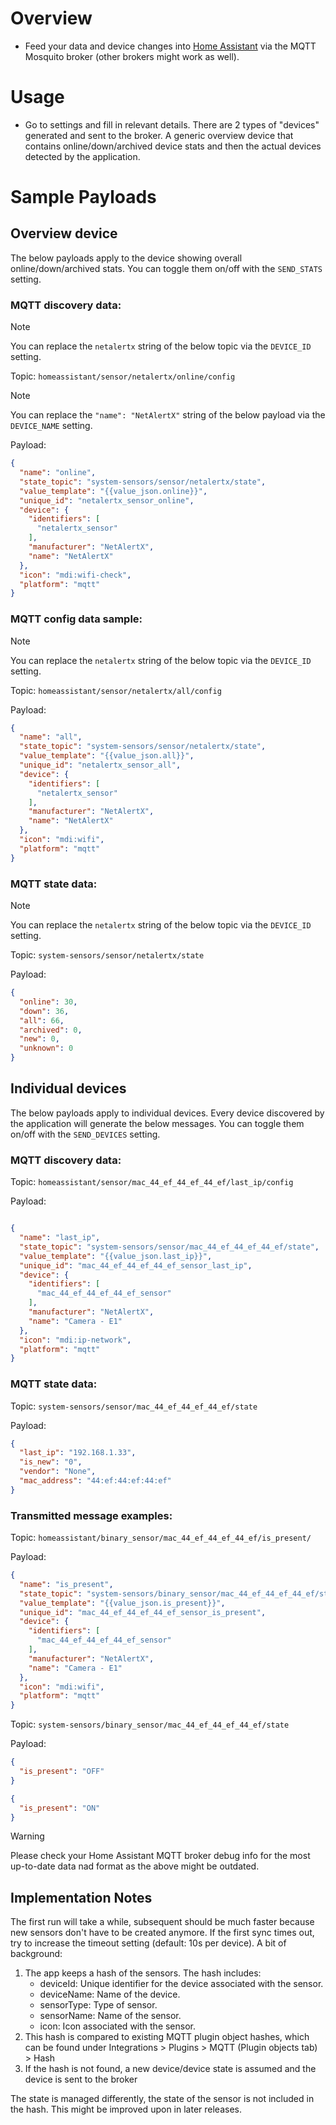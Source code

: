 # Overview

- Feed your data and device changes into [Home Assistant](https://github.com/jokob-sk/NetAlertX/blob/main/docs/HOME_ASSISTANT.md) via the MQTT Mosquito broker (other brokers might work as well).

# Usage

- Go to settings and fill in relevant details. There are 2 types of "devices" generated and sent to the broker. A generic overview device that contains online/down/archived device stats and then the actual devices detected by the application. 



# Sample Payloads

## Overview device

The below payloads apply to the device showing overall online/down/archived stats. You can toggle them on/off with the `SEND_STATS` setting. 

### MQTT discovery data:

>[!NOTE]
> You can replace the `netalertx` string of the below topic via the `DEVICE_ID` setting. 

Topic: `homeassistant/sensor/netalertx/online/config`


>[!NOTE]
> You can replace the `"name": "NetAlertX"` string of the below payload via the `DEVICE_NAME` setting. 

Payload:

```json
{
  "name": "online",
  "state_topic": "system-sensors/sensor/netalertx/state",
  "value_template": "{{value_json.online}}",
  "unique_id": "netalertx_sensor_online",
  "device": {
    "identifiers": [
      "netalertx_sensor"
    ],
    "manufacturer": "NetAlertX",
    "name": "NetAlertX"
  },
  "icon": "mdi:wifi-check",
  "platform": "mqtt"
}
```

### MQTT config data sample:

>[!NOTE]
> You can replace the `netalertx` string of the below topic via the `DEVICE_ID` setting. 

Topic: `homeassistant/sensor/netalertx/all/config`

Payload:

```json
{
  "name": "all",
  "state_topic": "system-sensors/sensor/netalertx/state",
  "value_template": "{{value_json.all}}",
  "unique_id": "netalertx_sensor_all",
  "device": {
    "identifiers": [
      "netalertx_sensor"
    ],
    "manufacturer": "NetAlertX",
    "name": "NetAlertX"
  },
  "icon": "mdi:wifi",
  "platform": "mqtt"
}
```


### MQTT state data:

>[!NOTE]
> You can replace the `netalertx` string of the below topic via the `DEVICE_ID` setting. 

Topic: `system-sensors/sensor/netalertx/state`

Payload:

```json
{
  "online": 30,
  "down": 36,
  "all": 66,
  "archived": 0,
  "new": 0,
  "unknown": 0
}
```


## Individual devices

The below payloads apply to individual devices. Every device discovered by the application will generate the below messages. You can toggle them on/off with the `SEND_DEVICES` setting. 

### MQTT discovery data:

Topic: `homeassistant/sensor/mac_44_ef_44_ef_44_ef/last_ip/config`

Payload:

```json

{
  "name": "last_ip",
  "state_topic": "system-sensors/sensor/mac_44_ef_44_ef_44_ef/state",
  "value_template": "{{value_json.last_ip}}",
  "unique_id": "mac_44_ef_44_ef_44_ef_sensor_last_ip",
  "device": {
    "identifiers": [
      "mac_44_ef_44_ef_44_ef_sensor"
    ],
    "manufacturer": "NetAlertX",
    "name": "Camera - E1"
  },
  "icon": "mdi:ip-network",
  "platform": "mqtt"
}

```

### MQTT state data:

Topic: `system-sensors/sensor/mac_44_ef_44_ef_44_ef/state`

Payload:

```json
{
  "last_ip": "192.168.1.33",
  "is_new": "0",
  "vendor": "None",
  "mac_address": "44:ef:44:ef:44:ef"
}
```

### Transmitted message examples:

Topic: `homeassistant/binary_sensor/mac_44_ef_44_ef_44_ef/is_present/`

Payload:

```json
{
  "name": "is_present",
  "state_topic": "system-sensors/binary_sensor/mac_44_ef_44_ef_44_ef/state",
  "value_template": "{{value_json.is_present}}",
  "unique_id": "mac_44_ef_44_ef_44_ef_sensor_is_present",
  "device": {
    "identifiers": [
      "mac_44_ef_44_ef_44_ef_sensor"
    ],
    "manufacturer": "NetAlertX",
    "name": "Camera - E1"
  },
  "icon": "mdi:wifi",
  "platform": "mqtt"
}
```

Topic: `system-sensors/binary_sensor/mac_44_ef_44_ef_44_ef/state`

Payload:

```json
{
  "is_present": "OFF"
}
```

```json
{
  "is_present": "ON"
}
```

>[!WARNING]
> Please check your Home Assistant MQTT broker debug info for the most up-to-date data nad format as the above might be outdated.  


## Implementation Notes

The first run will take a while, subsequent should be much faster because new sensors don't have to be created anymore. If the first sync times out, try to increase the timeout setting (default: 10s per device). A bit of background:

1. The app keeps a hash of the sensors. The hash includes:
    - deviceId: Unique identifier for the device associated with the sensor.
    - deviceName: Name of the device.
    - sensorType: Type of sensor.
    - sensorName: Name of the sensor.
    - icon: Icon associated with the sensor.
2. This hash is compared to existing MQTT plugin object hashes, which can be found under Integrations > Plugins > MQTT (Plugin objects tab) > Hash
3. If the hash is not found, a new device/device state is assumed and the device is sent to the broker


The state is managed differently, the state of the sensor is not included in the hash. This might be improved upon in later releases. 
